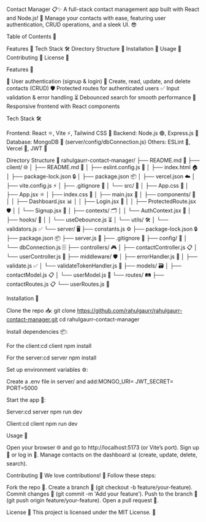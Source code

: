 Contact Manager 📋✨
A full-stack contact management app built with React and Node.js! 🚀 Manage your contacts with ease, featuring user authentication, CRUD operations, and a sleek UI. 😎

Table of Contents 📑

Features 🌟
Tech Stack 🛠️
Directory Structure 📂
Installation 🔧
Usage 📲
Contributing 🤝
License 📜

Features 🌟

🔐 User authentication (signup & login)
📝 Create, read, update, and delete contacts (CRUD)
🛡️ Protected routes for authenticated users
✅ Input validation & error handling
⏳ Debounced search for smooth performance
📱 Responsive frontend with React components

Tech Stack 🛠️

Frontend: React ⚛️, Vite ⚡, Tailwind CSS 🎨
Backend: Node.js 🟢, Express.js 🚀
Database: MongoDB 🍃 (server/config/dbConnection.js)
Others: ESLint 📏, Vercel 🚀, JWT 🔑

Directory Structure 📂
rahulgaurr-contact-manager/
├── README.md 📄
├── client/ 🌐
│   ├── README.md 📄
│   ├── eslint.config.js 📏
│   ├── index.html 🏠
│   ├── package-lock.json 🔒
│   ├── package.json 📦
│   ├── vercel.json ☁️
│   ├── vite.config.js ⚡
│   ├── .gitignore 🙈
│   └── src/ 📁
│       ├── App.css 🎨
│       ├── App.jsx ⚛️
│       ├── index.css 🎨
│       ├── main.jsx 🚀
│       ├── components/ 🧩
│       │   ├── Dashboard.jsx 📊
│       │   ├── Login.jsx 🔐
│       │   ├── ProtectedRoute.jsx 🛡️
│       │   └── Signup.jsx 📝
│       ├── contexts/ 🗂️
│       │   └── AuthContext.jsx 🔐
│       ├── hooks/ 🎣
│       │   └── useDebounce.js ⏳
│       └── utils/ 🛠️
│           └── validators.js ✅
└── server/ 🖥️
    ├── constants.js ⚙️
    ├── package-lock.json 🔒
    ├── package.json 📦
    ├── server.js 🚀
    ├── .gitignore 🙈
    ├── config/ 🔧
    │   └── dbConnection.js 🗄️
    ├── controllers/ 🎮
    │   ├── contactController.js 📋
    │   └── userController.js 👤
    ├── middleware/ 🛡️
    │   ├── errorHandler.js 🚨
    │   ├── validate.js ✅
    │   └── validateTokenHandler.js 🔑
    ├── models/ 🗃️
    │   ├── contactModel.js 📋
    │   └── userModel.js 👤
    └── routes/ 🛤️
        ├── contactRoutes.js 📋
        └── userRoutes.js 👤

Installation 🔧

Clone the repo 📥:
git clone https://github.com/rahulgaurr/rahulgaurr-contact-manager.git
cd rahulgaurr-contact-manager


Install dependencies 📦:

For the client:cd client
npm install


For the server:cd server
npm install




Set up environment variables ⚙️:

Create a .env file in server/ and add:MONGO_URI=<your-mongodb-connection-string>
JWT_SECRET=<your-jwt-secret>
PORT=5000




Start the app 🚀:

Server:cd server
npm run dev


Client:cd client
npm run dev





Usage 📲

Open your browser 🌐 and go to http://localhost:5173 (or Vite’s port).
Sign up 📝 or log in 🔐.
Manage contacts on the dashboard 📊 (create, update, delete, search).

Contributing 🤝
We love contributions! 💖 Follow these steps:

Fork the repo 🍴.
Create a branch 🌿 (git checkout -b feature/your-feature).
Commit changes 📝 (git commit -m 'Add your feature').
Push to the branch 🚀 (git push origin feature/your-feature).
Open a pull request 🙌.

License 📜
This project is licensed under the MIT License. 🎉

